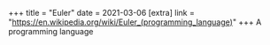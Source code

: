 +++
title = "Euler"
date = 2021-03-06
[extra]
link = "https://en.wikipedia.org/wiki/Euler_(programming_language)"
+++
A programming language

